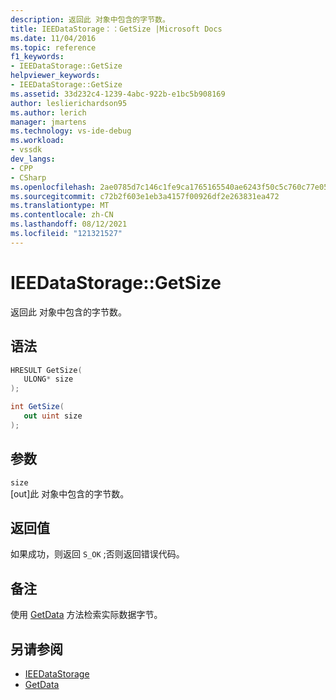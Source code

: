 ```yaml
---
description: 返回此 对象中包含的字节数。
title: IEEDataStorage：：GetSize |Microsoft Docs
ms.date: 11/04/2016
ms.topic: reference
f1_keywords:
- IEEDataStorage::GetSize
helpviewer_keywords:
- IEEDataStorage::GetSize
ms.assetid: 33d232c4-1239-4abc-922b-e1bc5b908169
author: leslierichardson95
ms.author: lerich
manager: jmartens
ms.technology: vs-ide-debug
ms.workload:
- vssdk
dev_langs:
- CPP
- CSharp
ms.openlocfilehash: 2ae0785d7c146c1fe9ca1765165540ae6243f50c5c760c77e0598b32eddd0425
ms.sourcegitcommit: c72b2f603e1eb3a4157f00926df2e263831ea472
ms.translationtype: MT
ms.contentlocale: zh-CN
ms.lasthandoff: 08/12/2021
ms.locfileid: "121321527"
---
```

# <a name="ieedatastoragegetsize"></a>IEEDataStorage::GetSize
返回此 对象中包含的字节数。

## <a name="syntax"></a>语法

```cpp
HRESULT GetSize(
   ULONG* size
);
```

```csharp
int GetSize(
   out uint size
);
```

## <a name="parameters"></a>参数
`size`\
[out]此 对象中包含的字节数。

## <a name="return-value"></a>返回值
 如果成功，则返回 `S_OK` ;否则返回错误代码。

## <a name="remarks"></a>备注
 使用 [GetData](../../../extensibility/debugger/reference/ieedatastorage-getdata.md) 方法检索实际数据字节。

## <a name="see-also"></a>另请参阅
- [IEEDataStorage](../../../extensibility/debugger/reference/ieedatastorage.md)
- [GetData](../../../extensibility/debugger/reference/ieedatastorage-getdata.md)

